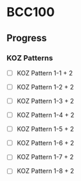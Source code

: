 # BCC100

## Progress
### KOZ Patterns
- [ ] KOZ Pattern 1-1 + 2
- [ ] KOZ Pattern 1-2 + 2
- [ ] KOZ Pattern 1-3 + 2
- [ ] KOZ Pattern 1-4 + 2
- [ ] KOZ Pattern 1-5 + 2
- [ ] KOZ Pattern 1-6 + 2
- [ ] KOZ Pattern 1-7 + 2
- [ ] KOZ Pattern 1-8 + 2

